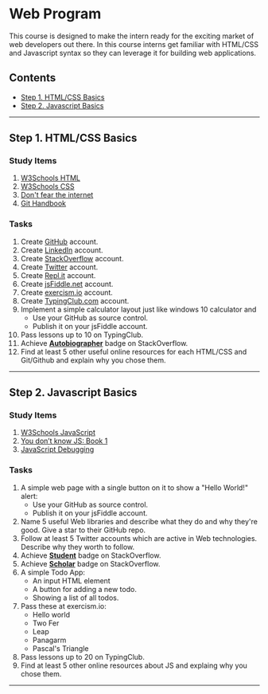 # Web Program <!-- omit in toc -->

This course is designed to make the intern ready for the exciting market of web developers out there. In this course interns get familiar with HTML/CSS and Javascript syntax so they can leverage it for building web applications.

## Contents <!-- omit in toc -->
- [Step 1. HTML/CSS Basics](#Step-1-HTMLCSS-Basics)
- [Step 2. Javascript Basics](#Step-2-Javascript-Basics)
<hr/>

## Step 1. HTML/CSS Basics

### Study Items  <!-- omit in toc -->
1. [W3Schools HTML](https://www.w3schools.com/html/default.asp)
2. [W3Schools CSS](https://www.w3schools.com/css/default.asp)
3. [Don't fear the internet](http://www.dontfeartheinternet.com/08-layout/)
4. [Git Handbook](https://guides.github.com/introduction/git-handbook/)

### Tasks  <!-- omit in toc -->

1. Create [GitHub](https://github.com/) account.
2. Create [LinkedIn](https://www.linkedin.com/) account.
3. Create [StackOverflow](https://stackoverflow.com/) account.
4. Create [Twitter](https://twitter.com/) account.
5. Create [Repl.it](https://repl.it/) account.
6. Create [jsFiddle.net](https://jsfiddle.net/) account.
7. Create [exercism.io](https://exercism.io/) account.
8. Create [TypingClub.com](https://www.typingclub.com/) account.
9. Implement a simple calculator layout just like windows 10 calculator and
    - Use your GitHub as source control.
    - Publish it on your jsFiddle account.
10. Pass lessons up to 10 on TypingClub.
11. Achieve [**Autobiographer**](https://stackoverflow.com/help/badges/9/autobiographer) badge on StackOverflow.
12. Find at least 5 other useful online resources for each HTML/CSS and Git/Github and explain why you chose them.

<hr/>

## Step 2. Javascript Basics


### Study Items  <!-- omit in toc -->
1. [W3Schools JavaScript](https://www.w3schools.com/js/default.asp)
2. [You don’t know JS: Book 1](https://github.com/getify/You-Dont-Know-JS/blob/master/up%20&%20going/README.md#you-dont-know-js-up--going)
3. [JavaScript Debugging](https://link.medium.com/YRBvjadl3X)

### Tasks  <!-- omit in toc -->

1. A simple web page with a single button on it to show a "Hello World!" alert:
   - Use your GitHub as source control.
   - Publish it on your jsFiddle account.
 2. Name 5 useful Web libraries and describe what they do and why they're good. Give a star to their GitHub repo.
3. Follow at least 5 Twitter accounts which are active in Web technologies. Describe why they worth to follow.
4. Achieve [**Student**](https://stackoverflow.com/help/badges/2/student) badge on StackOverflow.
5. Achieve [**Scholar**](https://stackoverflow.com/help/badges/10/scholar) badge on StackOverflow.
6. A simple Todo App: 
   - An input HTML element
   - A button for adding a new todo.
   - Showing a list of all todos.
7. Pass these at exercism.io:
   - Hello world
   - Two Fer
   - Leap
   - Panagarm
   - Pascal's Triangle
8. Pass lessons up to 20 on TypingClub.
9. Find at least 5 other online resources about JS and explaing why you chose them.
<hr/>
